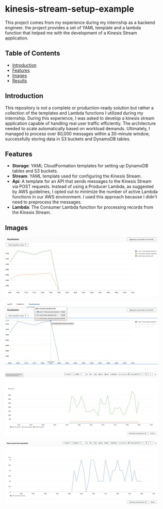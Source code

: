 # kinesis-stream-setup-example
This project comes from my experience during my internship as a backend engineer. the project provides a set of YAML template and a lambda function that helped me with the development of a Kinesis Stream application.

## Table of Contents
- [Introduction](#introduction)
- [Features](#features)
- [Images](#images)
- [Results](#results)

## Introduction
This repository is not a complete or production-ready solution but rather a collection of the templates and Lambda functions I utilized during my internship.
During this experience, I was asked to develop a kinesis stream application capable of handling real user traffic efficiently. The architecture needed to scale automatically based on workload demands. Ultimately, I managed to process over 80,000 messages within a 30-minute window, successfully storing data in S3 buckets and DynamoDB tables.

## Features
- **Storage**: YAML CloudFormation templates for setting up DynamoDB tables and S3 buckets.
- **Stream**: YAML template used for configuring the Kinesis Stream.
- **Api**: A template for an API that sends messages to the Kinesis Stream via POST requests. Instead of using a Producer Lambda, as suggested by AWS guidelines, I opted out to minimize the number of active Lambda functions in our AWS environment. I used this approach because I didn't need to preprocess the messages. 
- **Lambda**: The Consumer Lambda function for processing records from the Kinesis Stream.

## Images
![Architecture Results](results/architecture-results.png)

![Architecture Results](results/architecture-results-2.png)

![Architecture Results](results/milliseconds.png)

![Architecture Results](results/total-concurrent-executions.png)

